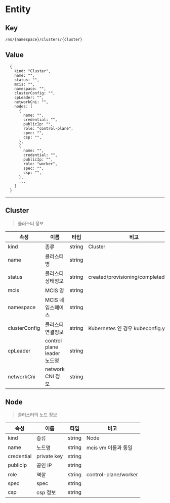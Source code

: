 # Entity

## Key
```
/ns/{namespace}/clusters/{cluster}
```

## Value
```
  {
    kind: "Cluster",
    name: "",
    status: "",
    mcis: "",
    namespace: "",
    clusterConfig: "",
    cpLeader: "",
    networkCni: "",
    nodes: [
      {
        name: "",
        credential: "",
        publicIp: "",
        role: "control-plane",
        spec: "",
        csp: "",
      },
      {
        name: "",
        credential: "",
        publicIp: "",
        role: "worker",
        spec: "",
        csp: "",
      },
      ...
    ]
  }
```

---
## Cluster
> 클러스터 정보

|속성           |이름                         |타입   |비고                                   |
|---            |---                          |---    |---                                    |
|kind           |종류                         |string |Cluster                                |
|name           |클러스터 명                  |string |                                       |
|status         |클러스터 상태정보            |string |created/provisioning/completed/failed  |
|mcis           |MCIS 명                      |string |                                       |
|namespace      |MCIS 네임스페이스            |string |                                       |
|clusterConfig  |클러스터 연결정보            |string |Kubernetes 인 경우 kubeconfig.yaml     |
|cpLeader       |control plane leader 노드명  |string |                                       |
|networkCni     |network CNI 정보             |string |                                       |


## Node
> 클러스터의 노드 정보

|속성           |이름               |타입   |비고                 |
|---            |---                |---    |---                  |
|kind           |종류               |string |Node                 |
|name           |노드명             |string |mcis vm 이름과 동일  |
|credential     |private key        |string |                     |
|publicIp       |공인 IP            |string |                     |
|role           |역할               |string |control-plane/worker |
|spec           |spec               |string |                     |
|csp            |csp 정보           |string |                     |
